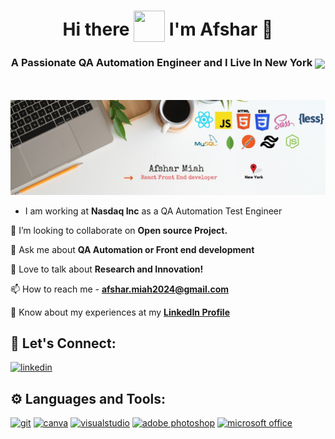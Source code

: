 <h1 align='center'>
  Hi there <img style="vertical-align: -30%" src="https://media.giphy.com/media/KGMzZvWa5su2O5LCVR/giphy.gif" width="50" height="50"> I'm Afshar 👨
</h1>

<h3 align='center'>
  A Passionate QA Automation Engineer and I Live In New York <img style="vertical-align: bottom" src="https://img.freeflagicons.com/thumb/round_icon/united_states_of_america/united_states_of_america_640.png" width="25">
</h3>
<br/>
<br/>
<img src="./github banner.jpg" alt="github banner"/>
<br/>

* I am working at **Nasdaq Inc** as a QA Automation Test Engineer

👯 I’m looking to collaborate on **Open source Project.**

💬 Ask me about **QA Automation or Front end development**

🚀 Love to talk about **Research and Innovation!**

📫 How to reach me - **afshar.miah2024@gmail.com**

📄 Know about my experiences at my **[LinkedIn Profile](https://www.linkedin.com/in/afshar-miah/)**

## 🔗 Let's Connect:
[![linkedin](https://img.shields.io/badge/LinkedIn-0077B5?style=for-the-badge&logo=linkedin&logoColor=white)](https://www.linkedin.com/in/afshar-miah/)

## ⚙ Languages and Tools:

[![git](https://img.shields.io/badge/GIT-E44C30?style=for-the-badge&logo=git&logoColor=white)](https://git-scm.com/)
[![canva](https://img.shields.io/badge/Canva-%2300C4CC.svg?&style=for-the-badge&logo=Canva&logoColor=white)](https://www.canva.com/)
[![visualstudio](https://img.shields.io/badge/VSCode-0078D4?style=for-the-badge&logo=visual%20studio%20code&logoColor=white)](https://code.visualstudio.com/)
[![adobe photoshop](https://img.shields.io/badge/Adobe%20Photoshop-31A8FF?style=for-the-badge&logo=Adobe%20Photoshop&logoColor=black)](https://www.adobe.com/in/products/photoshop.html)
[![microsoft office](https://img.shields.io/badge/Microsoft_Office-D83B01?style=for-the-badge&logo=microsoft-office&logoColor=white)](https://www.office.com/)
